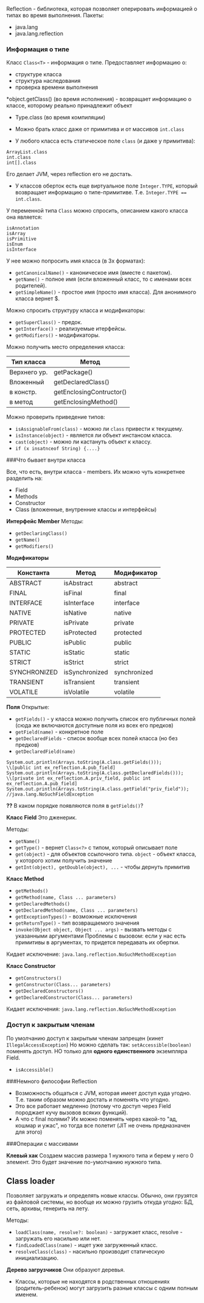 Reflection - библиотека, которая позволяет оперировать информацией о типах во время выполнения.
Пакеты:
* java.lang
* java.lang.reflection

### Информация о типе

Класс `Class<T>` - информация о типе.
Предоставляет информацию о:
* структуре класса
* структура наследования
* проверка времени выполнения


*object.getClass() (во время исполнения) - возвращает информацию о классе, которому реально
принадлежит объект
* Type.class (во время компиляции)

- Можно брать класс даже от примитива и от массивов
`int.class`

* У любого класса есть статическое поле `class` (и даже у примитива):
```
ArrayList.class
int.class
int[].class
```
Его делает JVM, через reflection его не достать.

* У классов оберток есть еще виртуальное поле `Integer.TYPE`, который
возвращает информацию о типе-примитиве. Т.е. `Integer.TYPE == int.class`.

У переменной типа `Class` можно спросить, описанием какого класса она является:
```
isAnnotation
isArray
isPrimitive
isEnum
isInterface
```
У нее можно попросить имя класса (в 3х форматах):
* `getCanonicalName()` - каноническое имя (вместе с пакетом).
* `getName()` - полное имя (если вложенный класс, то с именами всех родителей).
* `getSimpleName()` - простое имя (просто имя класса). Для анонимного класса
вернет $.

Можно спросить структуру класса и модификаторы:
* `getSuperClass()` - предок.
* `getInterface()` - реализуемые итерфейсы.
* `getModifiers()` - модификаторы.

Можно получить место определения класса:

| Тип класса   | Метод                    |
|--------------|--------------------------|
| Верхнего ур. | getPackage()             |
| Вложенный    | getDeclaredClass()       |
|    в констр. | getEnclosingContructor() |
|    в метод   | getEnclosingMethod()     |

Можно проверить приведение типов:
* `isAssignableFrom(class)` - можно ли `class` привести к текущему.
* `isInstance(object)` - является ли объект инстансом класса.
* `cast(object)` - можно ли кастануть объект к классу.
* `if (x insatnceof String) {....}`

###Что бывает внутри класса

Все, что есть, внутри класса - members. Их можно чуть конкретнее разделить на:
* Field
* Methods
* Constructor
* Class (вложенные, внутренние классы и интерфейсы)

**Интерфейс Member**
Методы:
* `getDeclaringClass()`
* `getName()`
* `getModifiers()`

**Модификаторы**

| Константа    | Метод          | Модификатор  |
|--------------|----------------|--------------|
| ABSTRACT     | isAbstract     | abstract     |
| FINAL        | isFinal        | final        |
| INTERFACE    | isInterface    | interface    |
| NATIVE       | isNative       | native       |
| PRIVATE      | isPrivate      | private      |
| PROTECTED    | isProtected    | protected    |
| PUBLIC       | isPublic       | public       |
| STATIC       | isStatic       | static       |
| STRICT       | isStrict       | strict       |
| SYNCHRONIZED | isSynchronized | synchronized |
| TRANSIENT    | isTransient    | transient    |
| VOLATILE     | isVolatile     | volatile     |

**Поля**
Открытые:
* `getFields()` - у класса можно получить список его публичных полей (сюда
же включаются доступные поля из всех его предков)
* `getField(name)` - конкретное поле
* `getDeclaredFields` - список вообще всех полей класса (но без предков)
* `getDeclaredField(name)`

```
System.out.println(Arrays.toString(A.class.getFields()));
\\[public int ex_reflection.A.pub_field]
System.out.println(Arrays.toString(A.class.getDeclaredFields()));
\\[private int ex_reflection.A.priv_field, public int ex_reflection.A.pub_field]
System.out.println(Arrays.toString(A.class.getField("priv_field")); //java.lang.NoSuchFieldException
```

**??** В каком порядке появляются поля в `getFields()`?

**Класс Field**
Это дженерик.

Методы:
* `getName()`
* `getType()` - вернет `Class<?>` с типом, который описывает поле
* `get(object)` - для объектов ссылочного типа. `object` - объект класса,
у которого хотим получить значение
* `getInt(object), getDouble(object), ...` - чтобы дернуть примитив

**Класс Method**

* `getMethods()`
* `getMethod(name, Class ... parameters)`
* `getDeclaredMethods()`
* `getDeclaredMethod(name, Class ... parameters)`
* `getExceptionTypes()` - возможные исключения
* `getReturnType()` - тип возвращаемого значения
* `invoke(Object object, Object ... args)` - вызвать методы с указанными аргументами
Проблемы с вызовом: если у нас есть примитивы в аргументах, то придется
передавать их обертки.

Кидает исключение: `java.lang.reflection.NoSuchMethodException`

**Класс Constructor**

* `getConstructors()`
* `getConstructor(Class... parameters)`
* `getDeclaredConstructors()`
* `getDeclaredConstructor(Class... parameters)`

Кидает исключения: `java.lang.reflection.NoSuchMethodException`

### Доступ к закрытым членам

По умолчанию доступ к закрытым членам запрещен (кинет `IllegalAccessException`)
Но можно сделать так: `setAccessible(boolean)` поменять доступ. НО только
для **одного единственного** экземпляра Field.
* `isAccessible()`

###Немного философии Reflection
* Возможность общаться c JVM, которая имеет доступ куда угодно. Т.е.
таким образом можно достать и поменять что угодно.
* Это все работает медленно (потому что доступ через Field породжает кучу
вызовов всяких функций).
* А что с final полями? Их можно поменять через какой-то "ад, кошмар и ужас",
но тогда все полетит (JIT  не очень предназначен для этого)

###Операции с массивами

**Клевый хак** 
Создаем массив размера 1 нужного типа и берем у него 0 элемент. Это будет
значение по-умолчанию нужного типа.

## Class loader

Позволяет загружать и определять новые классы. Обычно, они грузятся из
файловой системы, но вообще их можно грузить откуда угодно: БД, сеть, архивы,
генерить на лету.

Методы:
* `loadClass(name, resolve?: boolean)` - загружает класс, resolve - загружать
его насильно или нет.
* `findLoadedClass(name)` - ищет уже загруженный класс.
* `resolveClass(class)` - насильно производит статическую инициализацию.

**Дерево загрузчиков**
Они образуют деревья.

* Классы, которые не находятся в родственных отношениях (родитель-ребенок)
могут загрузить разные классы с одним полным именем.